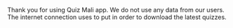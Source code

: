 Thank you for using Quiz Mali app.
We do not use any data from our users.
The internet connection uses to put in order to download the latest quizzes.